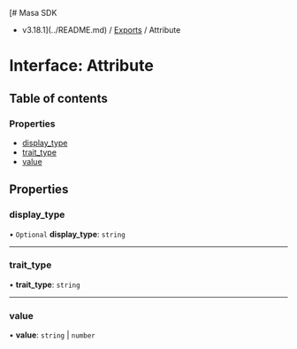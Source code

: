 [# Masa SDK
 - v3.18.1](../README.md) / [Exports](../modules.md) / Attribute

# Interface: Attribute

## Table of contents

### Properties

- [display\_type](Attribute.md#display_type)
- [trait\_type](Attribute.md#trait_type)
- [value](Attribute.md#value)

## Properties

### display\_type

• `Optional` **display\_type**: `string`

___

### trait\_type

• **trait\_type**: `string`

___

### value

• **value**: `string` \| `number`
